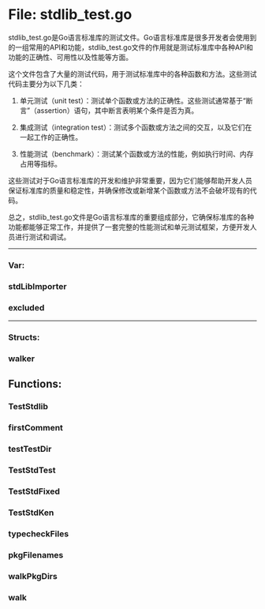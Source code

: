 # File: stdlib_test.go

stdlib_test.go是Go语言标准库的测试文件。Go语言标准库是很多开发者会使用到的一组常用的API和功能，stdlib_test.go文件的作用就是测试标准库中各种API和功能的正确性、可用性以及性能等方面。

这个文件包含了大量的测试代码，用于测试标准库中的各种函数和方法。这些测试代码主要分为以下几类：

1. 单元测试（unit test）：测试单个函数或方法的正确性。这些测试通常基于“断言”（assertion）语句，其中断言表明某个条件是否为真。

2. 集成测试（integration test）：测试多个函数或方法之间的交互，以及它们在一起工作的正确性。

3. 性能测试（benchmark）：测试某个函数或方法的性能，例如执行时间、内存占用等指标。

这些测试对于Go语言标准库的开发和维护非常重要，因为它们能够帮助开发人员保证标准库的质量和稳定性，并确保修改或新增某个函数或方法不会破坏现有的代码。

总之，stdlib_test.go文件是Go语言标准库的重要组成部分，它确保标准库的各种功能都能够正常工作，并提供了一套完整的性能测试和单元测试框架，方便开发人员进行测试和调试。




---

### Var:

### stdLibImporter





### excluded








---

### Structs:

### walker





## Functions:

### TestStdlib





### firstComment





### testTestDir





### TestStdTest





### TestStdFixed





### TestStdKen





### typecheckFiles





### pkgFilenames





### walkPkgDirs





### walk





